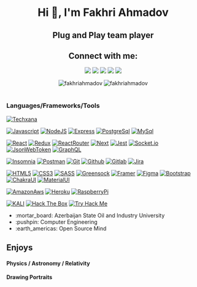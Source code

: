  <h1 align="center">Hi 👋, I'm Fakhri Ahmadov</h1>
<h2 align="center" > Plug and Play team player </h2>

<h2 align="center">Connect with me:</h2>
<p align="center">
  <a href="mailto:fakhriahmedoff@gmail.com"><img src="https://img.shields.io/badge/e‑mail-D14836.svg?style=for-the-badge&logo=GMail&logoColor=white"/></a>
  <a href="https://www.linkedin.com/in/faxri-ahmadov-a7633a154/"><img src="https://img.shields.io/badge/linkedin-0077B5.svg?style=for-the-badge&logo=linkedin&logoColor=white"/></a>
  <a href="https://twitter.com/fakhriahmadov"><img src="https://img.shields.io/badge/twitter-1DA1F2.svg?style=for-the-badge&logo=twitter&logoColor=white"/></a>
  <a href="https://www.youtube.com/channel/UCmE8Psks_-SDw9iG1nn6MpQ"><img src="https://img.shields.io/badge/youtube-9116EF.svg?style=for-the-badge&logo=youtube&logoColor=white"/></a>
 <a href="https://www.youtube.com/channel/UCmE8Psks_-SDw9iG1nn6MpQ"><img src="https://img.shields.io/badge/telegram-26A5E4.svg?style=for-the-badge&logo=telegram&logoColor=white"/></a>
</p>

<div align="center">
 <img  src="https://github-readme-stats.vercel.app/api?username=fakhriahmadov&show_icons=true&locale=en&theme=onedark" alt="fakhriahmadov" />
 <img  align="top" src="https://github-readme-stats.vercel.app/api/top-langs/?username=fakhriahmadov&layout=compact&theme=onedark" alt="fakhriahmadov" />
</div>

<br/>

### Languages/Frameworks/Tools
[![Techxana](https://img.shields.io/badge/-TechxanaCommunity-black?style=for-the-badge&link=https://github.com/fakhriahmadov)](https://github.com/fakhriahmadov) <br/>

[![Javascript](https://img.shields.io/badge/-Javascript-black?style=for-the-badge&logo=javascript&link=https://github.com/fakhriahmadov)](https://github.com/fakhriahmadov)
[![NodeJS](https://img.shields.io/badge/-NodeJS-black?style=for-the-badge&logo=node.js&link=https://github.com/fakhriahmadov)](https://github.com/fakhriahmadov)
[![Express](https://img.shields.io/badge/-Express-black?style=for-the-badge&logo=express&link=https://github.com/fakhriahmadov)](https://github.com/fakhriahmadov)
[![PostgreSql](https://img.shields.io/badge/-PostgreSql-black?style=for-the-badge&logo=postgresql&link=https://github.com/fakhriahmadov)](https://github.com/fakhriahmadov) 
[![MySql](https://img.shields.io/badge/-MySql-black?style=for-the-badge&logo=mysql&link=https://github.com/fakhriahmadov)](https://github.com/fakhriahmadov) 
<br/>

[![React](https://img.shields.io/badge/-React-black?style=for-the-badge&logo=react&link=https://github.com/fakhriahmadov)](https://github.com/fakhriahmadov) 
[![Redux](https://img.shields.io/badge/-Redux-black?style=for-the-badge&logo=redux&link=https://github.com/fakhriahmadov)](https://github.com/fakhriahmadov) 
[![ReactRouter](https://img.shields.io/badge/-ReactRouter-black?style=for-the-badge&logo=react-router&link=https://github.com/fakhriahmadov)](https://github.com/fakhriahmadov) 
[![Next](https://img.shields.io/badge/-Next-black?style=for-the-badge&logo=next.js&link=https://github.com/fakhriahmadov)](https://github.com/fakhriahmadov) 
[![Jest](https://img.shields.io/badge/-Jest-black?style=for-the-badge&logo=jest&link=https://github.com/fakhriahmadov)](https://github.com/fakhriahmadov) 
[![Socket.io](https://img.shields.io/badge/-Socket.io-black?style=for-the-badge&logo=socket.io&link=https://github.com/fakhriahmadov)](https://github.com/fakhriahmadov) 
[![JsonWebToken](https://img.shields.io/badge/-JWT-black?style=for-the-badge&logo=json-web-tokens&link=https://github.com/fakhriahmadov)](https://github.com/fakhriahmadov) 
[![GraphQL](https://img.shields.io/badge/-GraphQL-black?style=for-the-badge&logo=graphql&link=https://github.com/fakhriahmadov)](https://github.com/fakhriahmadov) 
<br/>

[![Insomnia](https://img.shields.io/badge/-Insomnia-black?style=for-the-badge&logo=insomnia&link=https://github.com/fakhriahmadov)](https://github.com/fakhriahmadov) 
[![Postman](https://img.shields.io/badge/-Postman-black?style=for-the-badge&logo=postman&link=https://github.com/fakhriahmadov)](https://github.com/fakhriahmadov) 
[![Git](https://img.shields.io/badge/-Git-black?style=for-the-badge&logo=git&link=https://github.com/fakhriahmadov)](https://github.com/fakhriahmadov) 
[![Github](https://img.shields.io/badge/-Github-black?style=for-the-badge&logo=github&link=https://github.com/fakhriahmadov)](https://github.com/fakhriahmadov) 
[![Gitlab](https://img.shields.io/badge/-Gitlab-black?style=for-the-badge&logo=gitlab&link=https://github.com/fakhriahmadov)](https://github.com/fakhriahmadov) 
[![Jira](https://img.shields.io/badge/-Jira-black?style=for-the-badge&logo=jira&link=https://github.com/fakhriahmadov)](https://github.com/fakhriahmadov) 
<br/>

[![HTML5](https://img.shields.io/badge/-HTML5-black?style=for-the-badge&logo=html5&logoColor=white&link=https://github.com/fakhriahmadov)](https://github.com/fakhriahmadov) 
[![CSS3](https://img.shields.io/badge/-CSS3-black?style=for-the-badge&logo=visual-studio-code&link=https://github.com/fakhriahmadov)](https://github.com/fakhriahmadov)
[![SASS](https://img.shields.io/badge/-Sass-black?style=for-the-badge&logo=sass&link=https://github.com/fakhriahmadov)](https://github.com/fakhriahmadov)
[![Greensock](https://img.shields.io/badge/-Greensock-black?style=for-the-badge&logo=greensock&link=https://github.com/fakhriahmadov)](https://github.com/fakhriahmadov)
[![Framer](https://img.shields.io/badge/-Framer-black?style=for-the-badge&logo=framer&link=https://github.com/fakhriahmadov)](https://github.com/fakhriahmadov)
[![Figma](https://img.shields.io/badge/-Figma-black?style=for-the-badge&logo=figma&link=https://github.com/fakhriahmadov)](https://github.com/fakhriahmadov)
[![Bootstrap](https://img.shields.io/badge/-Bootstrap-black?style=for-the-badge&logo=bootstrap&link=https://github.com/fakhriahmadov)](https://github.com/fakhriahmadov)
[![ChakraUI](https://img.shields.io/badge/-ChakraUI-black?style=for-the-badge&logo=chakra-ui&link=https://github.com/fakhriahmadov)](https://github.com/fakhriahmadov)
[![MaterialUI](https://img.shields.io/badge/-MaterialUi-black?style=for-the-badge&logo=material-ui&link=https://github.com/fakhriahmadov)](https://github.com/fakhriahmadov) 
<br/>


[![AmazonAws](https://img.shields.io/badge/-AmazonAws-black?style=for-the-badge&logo=amazon-aws&link=https://github.com/fakhriahmadov)](https://github.com/fakhriahmadov)
[![Heroku](https://img.shields.io/badge/-Heroku-black?style=for-the-badge&logo=heroku&link=https://github.com/fakhriahmadov)](https://github.com/fakhriahmadov)
[![RaspberryPi](https://img.shields.io/badge/-RaspberryPi-black?style=for-the-badge&logo=raspberry-pi&link=https://github.com/fakhriahmadov)](https://github.com/fakhriahmadov)

[![KALI](https://img.shields.io/badge/-KALI-black?style=for-the-badge&logo=kali-linux&link=https://github.com/fakhriahmadov)](https://github.com/fakhriahmadov)
[![Hack The Box](https://img.shields.io/badge/-HackTheBox-black?style=for-the-badge&logo=hack-the-box&link=https://github.com/fakhriahmadov)](https://github.com/fakhriahmadov)
[![Try Hack Me](https://img.shields.io/badge/-TryHackMe-black?style=for-the-badge&logo=tryhackme&link=https://github.com/fakhriahmadov)](https://github.com/fakhriahmadov)

<ul>
  <li listStyle='none'> :mortar_board: Azerbaijan State Oil and Industry University </li>
  <li> :pushpin: Computer Engineering </li>
  <li> :earth_americas: Open Source Mind </li>
</ul>

<div>
 <h2> Enjoys</h3>
 <h4> Physics / Astronomy / Relativity </h4> 
 <h4> Drawing Portraits </h4>
</div>
